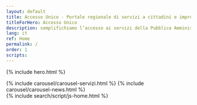 ```yaml
---
layout: default
title: Accesso Unico - Portale regionale di servizi a cittadini e imprese
titleForHero: Accesso Unico
description: semplifichiamo l’accesso ai servizi della Pubblica Amministrazione in Umbria
lang: it
ref: Home
permalink: /
order: 1
scripts: 
---
```


{% include hero.html %}

<main class="container my-4" markdown="1">
{% include carousel/carousel-servizi.html %}
 {% include carousel/carousel-news.html %}
</main>
{% include search/script/js-home.html %}
